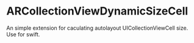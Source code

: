 # ARCollectionViewDynamicSizeCell
An simple extension for caculating autolayout UICollectionViewCell size. Use for swift.
